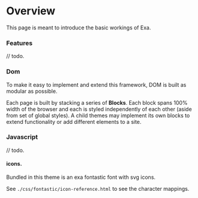# Overview

This page is meant to introduce the basic workings of Exa. 

### Features

// todo. 

### Dom

To make it easy to implement and extend this framework, DOM is built as modular as possible.

Each page is built by stacking a series of **Blocks**. Each block spans 100% width of the browser and each is styled independently of each other (aside from set of global styles). A child themes may implement its own blocks to extend functionality or add different elements to a site.

### Javascript

// todo. 

#### icons.

Bundled in this theme is an exa fontastic font with svg icons.

See `./css/fontastic/icon-reference.html` to see the character mappings.
